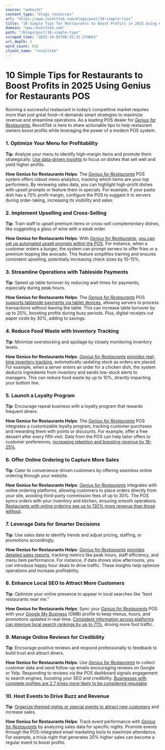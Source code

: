 ```yaml
---
source: "website"
content_type: "blogs_resources"
url: "https://www.revolttek.com/blogs/post/10-simple-tips"
title: "10 Simple Tips for Restaurants to Boost Profits in 2025 Using Genius for Restaurants POS"
domain: "www.revolttek.com"
path: "/blogs/post/10-simple-tips"
scraped_time: "2025-10-05T00:15:32.274663"
url_depth: 3
word_count: 916
client_name: "revolttek"
---
```


# 10 Simple Tips for Restaurants to Boost Profits in 2025 Using Genius for Restaurants POS

Running a successful restaurant in today’s competitive market requires more than just great food—it demands smart strategies to maximize revenue and streamline operations. As a leading POS dealer for _[Genius for Restaurants](/genius-for-restaurants "Genius for Restaurants")_, RevoltTek is here to share actionable tips to help restaurant owners boost profits while leveraging the power of a modern POS system.

### 1. Optimize Your Menu for Profitability

**Tip**: Analyze your menu to identify high-margin items and promote them strategically. [Use data-driven insights](https://lavu.com/7-essential-pos-features-for-restaurant-profit-growth/ "Use data-driven insights") to focus on dishes that sell well and yield higher profits.

**How Genius for Restaurants Helps**: The _[Genius for Restaurants](/genius-for-restaurants "Genius for Restaurants")_ POS system offers robust menu analytics, tracking which items are your top performers. By reviewing sales data, you can highlight high-profit dishes with upsell prompts or feature them in specials. For example, if your pasta dish has a 70% profit margin, configure the POS to suggest it to servers during order-taking, increasing its visibility and sales.

### 2. Implement Upselling and Cross-Selling

**Tip**: Train staff to upsell premium items or cross-sell complementary dishes, like suggesting a glass of wine with a steak order.

**How Genius for Restaurants Helps**: With _[Genius for Restaurants](/genius-for-restaurants "Genius for Restaurants")_, [you can set up automated upsell prompts within the POS](https://www.touchbistro.com/blog/33-things-a-restaurant-pos-can-do-for-your-venue/ "you can set up automated upsell prompts within the POS"). For instance, when a customer orders a burger, the system can prompt servers to offer fries or a premium topping like avocado. This feature simplifies training and ensures consistent upselling, potentially increasing check sizes by 10-15%.

### 3. Streamline Operations with Tableside Payments

**Tip**: Speed up table turnover by reducing wait times for payments, especially during peak hours.

**How Genius for Restaurants Helps**: The _[Genius for Restaurants](/genius-for-restaurants "Genius for Restaurants")_ POS [supports tableside payments via tablet devices](https://lavu.com/7-essential-pos-features-for-restaurant-profit-growth/ "supports tableside payments via tablet devices"), allowing servers to process transactions without leaving the table. This can increase table turnover by up to 20%, boosting profits during busy periods. Plus, digital receipts cut paper costs by 30%, adding to savings.

### 4. Reduce Food Waste with Inventory Tracking

**Tip**: Minimize overstocking and spoilage by closely monitoring inventory levels.

**How Genius for Restaurants Helps**: _[Genius for Restaurants](/genius-for-restaurants "Genius for Restaurants")_ [provides real-time inventory tracking](https://lavu.com/7-essential-pos-features-for-restaurant-profit-growth/ "provides real-time inventory tracking"), automatically updating stock as orders are placed. For example, when a server enters an order for a chicken dish, the system deducts ingredients from inventory and sends low-stock alerts to managers. This can reduce food waste by up to 10%, directly impacting your bottom line.

### 5. Launch a Loyalty Program

**Tip**: Encourage repeat business with a loyalty program that rewards frequent diners.

**How Genius for Restaurants Helps**: The _[Genius for Restaurants](/genius-for-restaurants "Genius for Restaurants ")_ POS integrates a customizable loyalty program, tracking customer purchases and rewarding them with points or discounts. For example, offer a free dessert after every fifth visit. Data from the POS can help tailor offers to customer preferences, [increasing retention and boosting revenue by 18-25%](https://bimpos.com/blog/what-are-the-most-successful-marketing-strategies-that-increase-profits).

### 6. Offer Online Ordering to Capture More Sales

**Tip**: Cater to convenience-driven customers by offering seamless online ordering through your website.

**How Genius for Restaurants Helps**: _[Genius for Restaurants](/genius-for-restaurants "Genius for Restaurants")_ integrates with online ordering platforms, allowing customers to place orders directly from your site, avoiding third-party commission fees of up to 30%. The POS syncs orders with your inventory and kitchen, ensuring smooth operations. [Restaurants with online ordering see up to 130% more revenue than those without](https://www.touchbistro.com/blog/restaurant-seo-tips/).

### 7. Leverage Data for Smarter Decisions

**Tip**: Use sales data to identify trends and adjust pricing, staffing, or promotions accordingly.

**How Genius for Restaurants Helps**: _[Genius for Restaurants](/genius-for-restaurants "Genius for Restaurants ")_ [provides detailed sales reports](https://lavu.com/7-essential-pos-features-for-restaurant-profit-growth/ "provides detailed sales reports"), tracking metrics like peak hours, staff efficiency, and menu item performance. For instance, if data shows slow afternoons, you can introduce happy hour deals to drive traffic. These insights help optimize operations and increase profitability.

### 8. Enhance Local SEO to Attract More Customers

**Tip**: Optimize your online presence to appear in local searches like “best restaurants near me.”

**How Genius for Restaurants Helps**: Sync your _[Genius for Restaurants](/genius-for-restaurants "Genius for Restaurants")_ POS with your [Google My Business](https://g.co/kgs/mLcKbtD "Google My Business") (GMB) profile to keep menus, hours, and promotions updated in real-time. [Consistent information across platforms can improve local search rankings by up to 71%](https://motuscc.com/payment-card-industry-news/how-to-boost-your-restaurants-efficiency-with-a-micro-pos-system/), driving more foot traffic.

### 9. Manage Online Reviews for Credibility

**Tip**: Encourage positive reviews and respond professionally to feedback to build trust and attract diners.

**How Genius for Restaurants Helps**: Use _[Genius for Restaurants](/genius-for-restaurants " Genius for Restaurants")_ to collect customer data and send follow-up emails encouraging reviews on Google or Yelp. Responding to reviews via the POS dashboard signals engagement to search engines, boosting your SEO and credibility. [Businesses with complete profiles are 2.7 times more likely to be considered reputable](https://www.fastcasual.com/blogs/10-local-restaurant-seo-tips-to-boost-restaurant-revenue/ "Businesses with complete profiles are 2.7 times more likely to be considered reputable").

### 10. Host Events to Drive Buzz and Revenue

**Tip**: [Organize themed nights or special events to attract new customers](https://bimpos.com/blog/what-are-the-most-successful-marketing-strategies-that-increase-profits "Organize themed nights or special events to attract new customers") and increase sales.

**How Genius for Restaurants Helps**: Track event performance with _[Genius for Restaurants](/genius-for-restaurants "Genius for Restaurants")_ by analyzing sales data for specific nights. Promote events through the POS-integrated email marketing tools to maximize attendance. For example, a trivia night that generates 20% higher sales can become a regular event to boost profits.